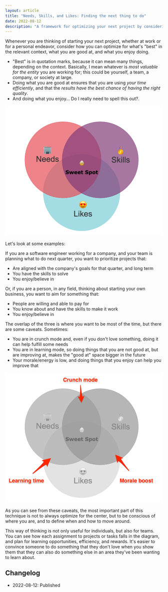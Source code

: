 ```yaml
---
layout: article
title: "Needs, Skills, and Likes: Finding the next thing to do"
date: 2022-08-12
description: "A framework for optimizing your next project by considering what's needed, what you're good at, and what you enjoy"
---
```


Whenever you are thinking of starting your next project, whether at work or for a personal endeavor, consider how you can optimize for what's "best" in the relevant context, what you are good at, and what you enjoy doing.

- "Best" is in quotation marks, because it can mean many things, depending on the context. Basically, I mean whatever is *most valuable for the entity* you are working for; this could be yourself, a team, a company, or society at large.
- Doing what you are good at ensures that you are using *your time efficiently*, and that the *results have the best chance of having the right quality*.
- And doing what you enjoy… Do I really need to spell this out?.

![Venn Diagram showing the sweet spot where Needs, Skills, and Likes overlap](/img/needs-skills-likes-sweet.png)

Let's look at some examples:

If you are a software engineer working for a company, and your team is planning what to do next quarter, you want to prioritize projects that:

- Are aligned with the company's goals for that quarter, and long term
- You have the skills to solve
- You enjoy/believe in

Or, if you are a person, in any field, thinking about starting your own business, you want to aim for something that:

- People are willing and able to pay for
- You know about and have the skills to make it work
- You enjoy/believe in

The overlap of the three is where you want to be most of the time, but there are some caveats. Sometimes:

- You are in crunch mode and, even if you don't love something, doing it can help fulfill some needs
- You are in learning mode, so doing things that you are not good at, but are improving at, makes the "good at" space bigger in the future
- Your morale/energy is low, and doing things that you enjoy can help you improve that

![Venn Diagram showing crunch, learning, and morale boost modes](/img/needs-skills-likes-modes.png)

As you can see from these caveats, the most important part of this technique is not to always optimize for the center, but to be conscious of where you are, and to define when and how to move around.

This way of thinking is not only useful for individuals, but also for teams. You can see how each assignment to projects or tasks falls in the diagram, and plan for learning opportunities, efficiency, and rewards. It's easier to convince someone to do something that they don't love when you show them that they can also do something else in an area they've been wanting to learn about.

## Changelog

- 2022-08-12: Published 